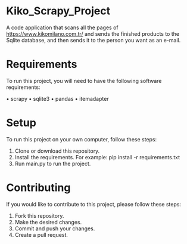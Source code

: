 # Kiko_Scrapy_Project
A code application that scans all the pages of https://www.kikomilano.com.tr/ and sends the finished products to the Sqlite database, and then sends it to the person you want as an e-mail.

# Requirements
To run this project, you will need to have the following software requirements:

• scrapy
• sqlite3
• pandas
• itemadapter

# Setup
To run this project on your own computer, follow these steps:

1. Clone or download this repository.
2. Install the requirements. For example: pip install -r requirements.txt
3. Run main.py to run the project.

# Contributing
If you would like to contribute to this project, please follow these steps:

1. Fork this repository.
2. Make the desired changes.
3. Commit and push your changes.
4. Create a pull request.
